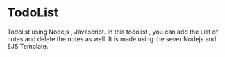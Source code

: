 # TodoList
Todolist using Nodejs , Javascript.
In this todolist , you can add the List of notes and delete the notes as well.
It is made using the sever Nodejs and EJS Template.
